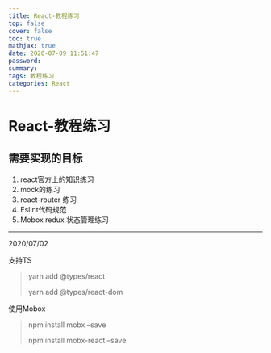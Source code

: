 ```yaml
---
title: React-教程练习
top: false
cover: false
toc: true
mathjax: true
date: 2020-07-09 11:51:47
password:
summary:
tags: 教程练习
categories: React
---
```


# React-教程练习

## 需要实现的目标

1. react官方上的知识练习
2. mock的练习
3. react-router 练习
4. Eslint代码规范
5. Mobox redux 状态管理练习

------

2020/07/02

支持TS

> yarn add @types/react
>
> yarn add @types/react-dom

使用Mobox

> npm install mobx –save
>
> npm install mobx-react –save